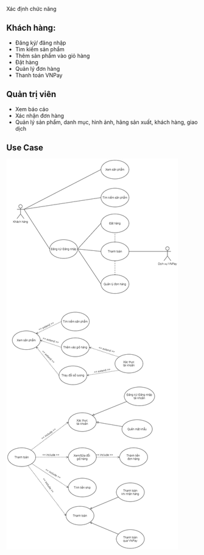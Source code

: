 Xác định chức năng
## Khách hàng:
-	Đăng ký/ đăng nhập
-	Tìm kiếm sản phẩm
-	Thêm sản phẩm vào giỏ hàng
-	Đặt hàng
-	Quản lý đơn hàng
-	Thanh toán VNPay
## Quản trị viên
-	Xem báo cáo
-	Xác nhận đơn hàng
-	Quản lý sản phẩm, danh mục, hình ảnh, hãng sản xuất, khách hàng, giao dịch

## Use Case
![Use case](./usecase.png)

